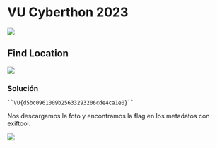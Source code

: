 # VU Cyberthon 2023
    
  

  ![](2023-02-25_141510.png)
  
## Find Location

    

   ![](2023-02-25_123150.png)





### Solución
    
    ``VU{d5bc0961009b25633293206cde4ca1e0}``
   
  Nos descargamos la foto y encontramos la flag en los metadatos con exiftool.


![](2023-02-25_123315.png)
